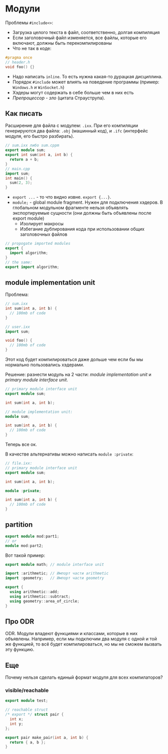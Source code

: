# Модули
Проблемы `#include<>`:
* Загрузка целого текста в файл, соответственно, долгая компиляция
* Если заголовочный файл изменяется, все файлы, которые его включают, должны быть перекомпилированы
* Что не так в коде:
```cpp
#pragma once
// header.h
void foo() {}
```
* Надо написать `inline`. То есть нужна какая-то дурацкая дисциплина.
* Порядок `#include` может влиять на поведение программы (пример: `Windows.h` и `WinSocket.h`)
* Хэдеры могут содержать в себе больше чем в них есть
* _Препроцессор - зло_ (цитата Страуструпа).

## Как писать
Расширение для файла с модулем: `.ixx`. При его компиляции генерируются два файла: `.obj` (машинный код), и `.ifc` (интерфейс модуля, его быстро разбирать).
```cpp
// sum.ixx либо sum.cppm
export module sum;
export int sum(int a, int b) {
  return a + b;
}
// main.cpp
import sum;
int main() {
  sum(2, 3);
}
```
* `export ...` - то что видно извне. `export {...}`.
* `module;` - global module fragment. Нужен для подключения хэдеров. В глобальном модульном фрагменте нельзя объявлять экспортируемые сущности (они должны быть объявлены после export module)
  * Изолирует макросы
  * Избегание дублирования кода при использовании общих заголовочных файлов

```cpp
// propogate imported modules
export {
  import algorithm;
}
// the same:
export import algorithm;
```

## module implementation unit
Проблема:
```cpp
// sum.ixx
int sum(int a, int b) {
  // 100mb of code
}

// user.ixx
import sum;

void foo() {
  // 100mb of code
}
```
Этот код будет компилироваться даже дольше чем если бы мы нормально пользовались хэдерами.

Решение: разнести модуль на 2 части: _module implementation unit_ и _primary module interface unit_.
```cpp
// primary module interface unit
export module sum;

int sum(int a, int b);

// module implementation unit:
module sum;

int sum(int a, int b) {
  // 100mb of code
}
```
Теперь все ок.

В качестве альтернативы можно написать `module :private`:
```cpp
// file.ixx:
// primary module interface unit
export module sum;

int sum(int a, int b);

module :private;

int sum(int a, int b) {
  // 100mb of code  
}
```

## partition
```cpp
export module mod:part1;
// or
module mod:part2;
```

Вот такой пример:
```cpp
export module math; // module interface unit

import :arithmetic; // Импорт части arithmetic
import :geometry;   // Импорт части geometry

export {
  using arithmetic::add;
  using arithmetic::subtract;
  using geometry::area_of_circle;
}
```

## Про ODR
ODR. Модули владеют функциями и классами, которые в них объявлены. Например, если мы подключим два модуля с одной и той же функцией, то всё будет компилироваться, но мы не сможем вызвать эту функцию.
 
## Еще
Почему нельзя сделать единый формат модуля для всех компилаторов?

### visible/reachable
```cpp
export module test;

// reachable struct
/* export */ struct pair {
  int x;
  int y;
};

export pair make_pair(int a, int b) {
  return { a, b };
}
```
